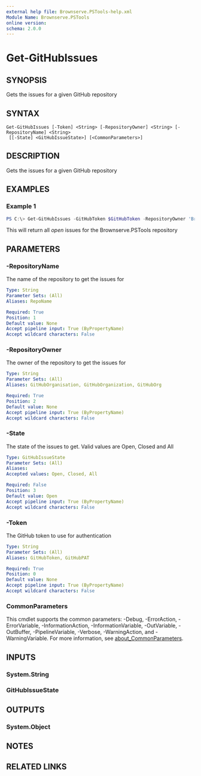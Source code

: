 ```yaml
---
external help file: Brownserve.PSTools-help.xml
Module Name: Brownserve.PSTools
online version:
schema: 2.0.0
---
```


# Get-GitHubIssues

## SYNOPSIS

Gets the issues for a given GitHub repository

## SYNTAX

```text
Get-GitHubIssues [-Token] <String> [-RepositoryOwner] <String> [-RepositoryName] <String>
 [[-State] <GitHubIssueState>] [<CommonParameters>]
```

## DESCRIPTION

Gets the issues for a given GitHub repository

## EXAMPLES

### Example 1

```powershell
PS C:\> Get-GitHubIssues -GitHubToken $GitHubToken -RepositoryOwner 'Brownserve-UK' -RepositoryName 'Brownserve.PSTools'
```

This will return all _open_ issues for the Brownserve.PSTools repository

## PARAMETERS

### -RepositoryName

The name of the repository to get the issues for

```yaml
Type: String
Parameter Sets: (All)
Aliases: RepoName

Required: True
Position: 1
Default value: None
Accept pipeline input: True (ByPropertyName)
Accept wildcard characters: False
```

### -RepositoryOwner

The owner of the repository to get the issues for

```yaml
Type: String
Parameter Sets: (All)
Aliases: GitHubOrganisation, GitHubOrganization, GitHubOrg

Required: True
Position: 2
Default value: None
Accept pipeline input: True (ByPropertyName)
Accept wildcard characters: False
```

### -State

The state of the issues to get. Valid values are Open, Closed and All

```yaml
Type: GitHubIssueState
Parameter Sets: (All)
Aliases:
Accepted values: Open, Closed, All

Required: False
Position: 3
Default value: Open
Accept pipeline input: True (ByPropertyName)
Accept wildcard characters: False
```

### -Token

The GitHub token to use for authentication

```yaml
Type: String
Parameter Sets: (All)
Aliases: GitHubToken, GitHubPAT

Required: True
Position: 0
Default value: None
Accept pipeline input: True (ByPropertyName)
Accept wildcard characters: False
```

### CommonParameters

This cmdlet supports the common parameters: -Debug, -ErrorAction, -ErrorVariable, -InformationAction, -InformationVariable, -OutVariable, -OutBuffer, -PipelineVariable, -Verbose, -WarningAction, and -WarningVariable. For more information, see [about_CommonParameters](http://go.microsoft.com/fwlink/?LinkID=113216).

## INPUTS

### System.String

### GitHubIssueState

## OUTPUTS

### System.Object

## NOTES

## RELATED LINKS
